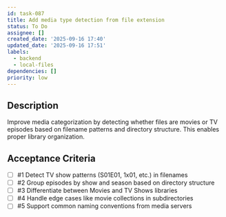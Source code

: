 ```yaml
---
id: task-087
title: Add media type detection from file extension
status: To Do
assignee: []
created_date: '2025-09-16 17:40'
updated_date: '2025-09-16 17:51'
labels:
  - backend
  - local-files
dependencies: []
priority: low
---
```


## Description

Improve media categorization by detecting whether files are movies or TV episodes based on filename patterns and directory structure. This enables proper library organization.

## Acceptance Criteria
<!-- AC:BEGIN -->
- [ ] #1 Detect TV show patterns (S01E01, 1x01, etc.) in filenames
- [ ] #2 Group episodes by show and season based on directory structure
- [ ] #3 Differentiate between Movies and TV Shows libraries
- [ ] #4 Handle edge cases like movie collections in subdirectories
- [ ] #5 Support common naming conventions from media servers
<!-- AC:END -->
